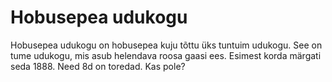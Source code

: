 # Hobusepea udukogu

Hobusepea udukogu on hobusepea kuju tõttu üks tuntuim udukogu. See on tume
udukogu, mis asub helendava roosa gaasi ees. Esimest korda märgati seda 1888.
Need 8d on toredad. Kas pole?
